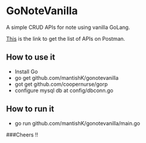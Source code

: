GoNoteVanilla
=============

A simple CRUD APIs for note using vanilla GoLang.

[This](https://www.getpostman.com/collections/6b06886b83b93f684512) is the link to get the list of APIs on Postman.

How to use it
-------------

- Install Go
- go get github.com/mantishK/gonotevanilla
- got get github.com/coopernurse/gorp
- configure mysql db at config/dbconn.go

How to run it
-------------

- go run github.com/mantishK/gonotevanilla/main.go

###Cheers !!